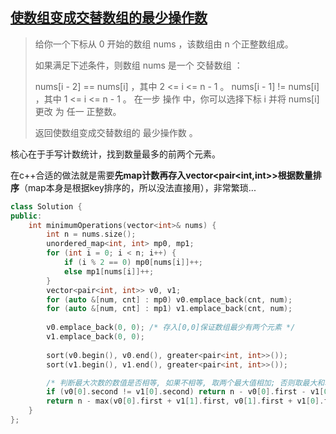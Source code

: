 ## [使数组变成交替数组的最少操作数](https://leetcode-cn.com/problems/minimum-operations-to-make-the-array-alternating/)

> 给你一个下标从 0 开始的数组 nums ，该数组由 n 个正整数组成。
>
> 如果满足下述条件，则数组 nums 是一个 交替数组 ：
>
> nums[i - 2] == nums[i] ，其中 2 <= i <= n - 1 。
> nums[i - 1] != nums[i] ，其中 1 <= i <= n - 1 。
> 在一步 操作 中，你可以选择下标 i 并将 nums[i] 更改 为 任一 正整数。
>
> 返回使数组变成交替数组的 最少操作数 。

核心在于手写计数统计，找到数量最多的前两个元素。

在c++合适的做法就是需要**先map计数再存入vector<pair<int,int>>根据数量排序**（map本身是根据key排序的，所以没法直接用），非常繁琐...

```cpp
class Solution {
public:
    int minimumOperations(vector<int>& nums) {
        int n = nums.size();
        unordered_map<int, int> mp0, mp1;
        for (int i = 0; i < n; i++) {
            if (i % 2 == 0) mp0[nums[i]]++;
           	else mp1[nums[i]]++;
        }
        vector<pair<int, int>> v0, v1;
        for (auto &[num, cnt] : mp0) v0.emplace_back(cnt, num);
        for (auto &[num, cnt] : mp1) v1.emplace_back(cnt, num);
        
        v0.emplace_back(0, 0); /* 存入[0,0]保证数组最少有两个元素 */
        v1.emplace_back(0, 0);
        
        sort(v0.begin(), v0.end(), greater<pair<int, int>>());
        sort(v1.begin(), v1.end(), greater<pair<int, int>>());

        /* 判断最大次数的数值是否相等, 如果不相等, 取两个最大值相加; 否则取最大和次大相加 */
        if (v0[0].second != v1[0].second) return n - v0[0].first - v1[0].first;
        return n - max(v0[0].first + v1[1].first, v0[1].first + v1[0].first);
    }
};
```



